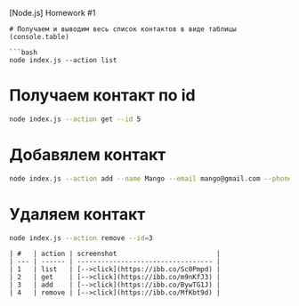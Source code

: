 [Node.js] Homework #1

````shell
# Получаем и выводим весь список контактов в виде таблицы (console.table)

```bash
node index.js --action list
````

# Получаем контакт по id

```bash
node index.js --action get --id 5
```

# Добавялем контакт

```bash
node index.js --action add --name Mango --email mango@gmail.com --phone 322-22-22
```

# Удаляем контакт

```bash
node index.js --action remove --id=3
```

```
| #   | action | screenshot                         |
| --- | ------ | ---------------------------------- |
| 1   | list   | [-->click](https://ibb.co/Sc0Pmpd) |
| 2   | get    | [-->click](https://ibb.co/m9nKfJ3) |
| 3   | add    | [-->click](https://ibb.co/BywTG1J) |
| 4   | remove | [-->click](https://ibb.co/MfKbt9d) |
```
